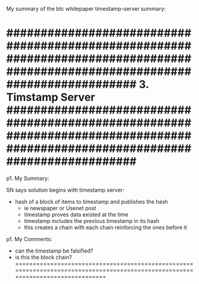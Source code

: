 My summary of the btc whitepaper timestamp-server summary:

###############################################################################################################################
3. Timstamp Server
###############################################################################################################################
===============================================================================================================================
p1. My Summary:

SN says solution begins with timestamp server:
- hash of a block of items to timestamp and publishes the hash
    - ie newspaper or Usenet post
    - timestamp proves data existed at the time
    - timestamp includes the previous timestamp in its hash
    - this creates a chain with each chain reinforcing the ones before it


p1. My Comments:

- can the timestamp be falsified?
- is this the block chain?
================================================================================================================================

